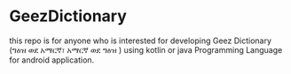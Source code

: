 # GeezDictionary

this repo is for anyone who is interested for developing Geez Dictionary (ግዕዝ ወደ አማርኛ፣ አማርኛ ወደ ግዕዝ ) using kotlin or java Programming Language for android application.
